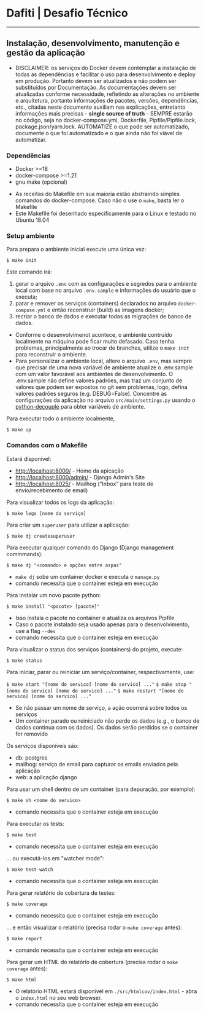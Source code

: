 # Dafiti | Desafio Técnico
___

## Instalação, desenvolvimento, manutenção e gestão da aplicação

* DISCLAIMER: os serviços do Docker devem contemplar a instalação de todas as dependências e facilitar o uso para desenvolvimento e deploy em produção. Portanto devem ser atualizados e não podem ser substituídos por Documentação. As documentações devem ser atualizadas conforme necessidade, refletindo as alterações no ambiente e arquitetura, portanto informações de pacotes, versões, dependências, etc., citadas neste documento auxiliam nas explicações, entretanto informações mais precisas - **single source of truth** - SEMPRE estarão no código, seja no docker-compose.yml, Dockerfile, Pipfile/Pipfile.lock, package.json/yarn.lock. AUTOMATIZE o que pode ser automatizado, documente o que foi automatizado e o que ainda não foi viável de automatizar.

### Dependências

- Docker >=18
- docker-compose >=1.21
- gnu make (opcional)

* As receitas do Makefile em sua maioria estão abstraindo simples comandos do docker-compose. Caso não o use o `make`, basta ler o Makefile
* Este Makefile foi desenhado especificamente para o Linux e testado no Ubuntu 18.04

### Setup ambiente

Para prepara o ambiente inicial execute uma única vez:

`$ make init`

Este comando irá:

1. gerar o arquivo `.env` com as configurações e segredos para o ambiente local com base no arquivo `.env.sample` e informações do usuário que o executa;
2. parar e remover os serviços (containers) declarados no arquivo `docker-compose.yml` e então reconstruir (build) as imagens docker;
3. recriar o banco de dados e executar todas as migrações de banco de dados.

* Conforme o desenvolvimenot acontece, o ambiente contruído localmente na máquina pode ficar muito defasado. Caso tenha problemas, principalmente ao trocar de branches, utilize o `make init` para reconstruir o ambiente.
* Para personalizar o ambiente local, altere o arquivo `.env`, mas sempre que precisar de uma nova variável de ambiente atualize o .env.sample com um valor favorável aos ambientes de desenvolvimento. O .env.sample não define valores padrões, mas traz um conjunto de valores que podem ser expostos no git sem problemas, logo, defina valores padrões seguros (e.g. DEBUG=False). Concentre as configurações da aplicação no arquivo `src/main/settings.py` usando o [python-decouple](https://github.com/henriquebastos/python-decouple) para obter variáveis de ambiente.

Para executar todo o ambiente localmente,

`$ make up`

### Comandos com o Makefile

Estará disponível:
- [http://localhost:8000/](http://localhost:8000/) - Home da apicação
- [http://localhost:8000/admin/](http://localhost:8000/admin/) - Django Admin's Site
- [http://localhost:8025/](http://localhost:8025/) - Mailhog ("Inbox" para teste de envio/recebimento de email)

Para visualizar todos os logs da aplicação:

`$ make logs [nome do serviço]`

Para criar um `superuser` para utilizar a aplicação:

`$ make dj createsuperuser`

Para executar qualquer comando do Django (Django management commmands):

`$ make dj "<comando> e opções entre aspas"`

* `make dj` sobe um container docker e executa o `manage.py`
* comando necessita que o container esteja em execução

Para instalar um novo pacote python:

`$ make install "<pacote> [pacote]"`

* Isso instala o pacote no container e atualiza os arquivos Pipfile
* Caso o pacote instalado seja usado apenas para o desenvolvimento, use a flag `--dev`
* comando necessita que o container esteja em execução

Para visualizar o status dos serviços (containers) do projeto, execute:

`$ make status`

Para iniciar, parar ou reiniciar um serviço/container, respectivamente, use:

`$ make start "[nome do servico] [nome do servico] ..."`
`$ make stop "[nome do servico] [nome do servico] ..."`
`$ make restart "[nome do servico] [nome do servico] ..."`

* Se não passar um nome de serviço, a ação ocorrerá sobre todos os serviços
* Um container parado ou reiniciado não perde os dados (e.g., o banco de dados continua com os dados).
Os dados serão perdidos se o container for removido

Os serviços disponíveis são:

- db: postgres
- mailhog: serviço de email para capturar os emails enviados pela aplicação
- web: a aplicação django

Para usar um shell dentro de um container (para depuração, por exemplo):

`$ make sh <nome do servico>`

* comando necessita que o container esteja em execução

Para executar os tests:

`$ make test`

* comando necessita que o container esteja em execução

... ou executá-los em "watcher mode":

`$ make test-watch`

* comando necessita que o container esteja em execução

Para gerar relatório de cobertura de testes:

`$ make coverage`

* comando necessita que o container esteja em execução

... e então visualizar o relatório (precisa rodar o `make coverage` antes):

`$ make report`

* comando necessita que o container esteja em execução

Para gerar um HTML do relatório de cobertura (precisa rodar o `make coverage` antes):

`$ make html`

* O relatório HTML estará disponível em `./src/htmlcov/index.html` - abra o `index.html` no seu web browser.
* comando necessita que o container esteja em execução
